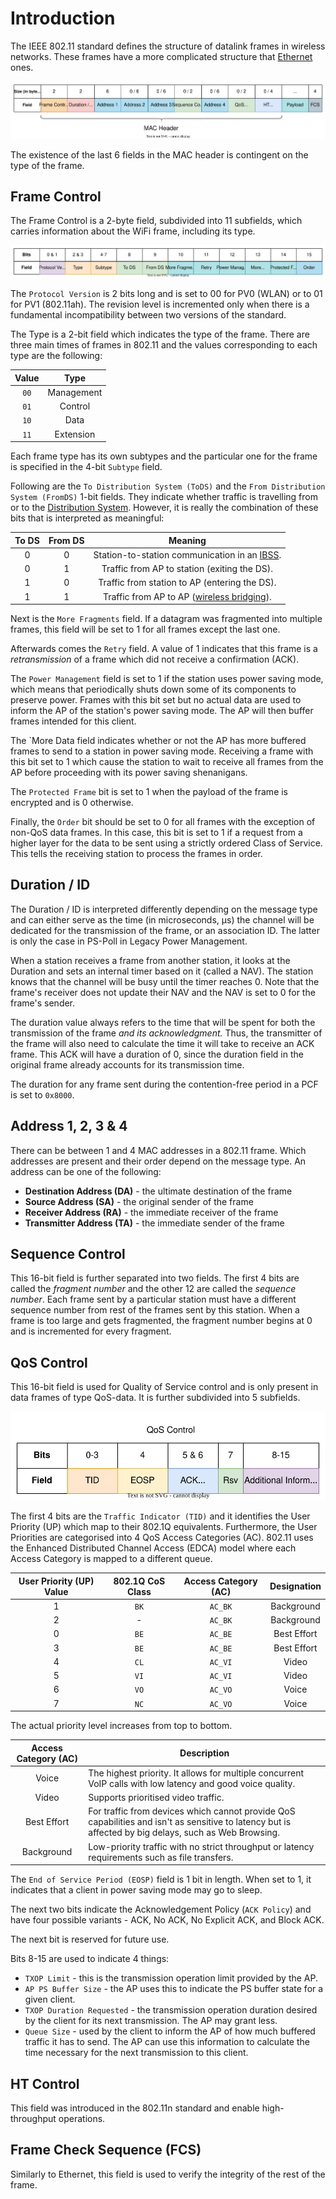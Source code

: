 # Introduction
The IEEE 802.11 standard defines the structure of datalink frames in wireless networks. These frames have a more complicated structure that [Ethernet](Ethernet%20(IEEE%20802.3).md) ones.

![](Resources/Images/WLAN_Frame.svg)

The existence of the last 6 fields in the MAC header is contingent on the type of the frame.

## Frame Control
The Frame Control is a 2-byte field, subdivided into 11 subfields, which carries information about the WiFi frame, including its type. 

![](Resources/Images/WLAN_Frame_Control.svg)

The `Protocol Version` is 2 bits long and is set to 00 for PV0 (WLAN) or to 01 for PV1 (802.11ah). The revision level is incremented only when there is a fundamental incompatibility between two versions of the standard.

The Type is a 2-bit field which indicates the type of the frame. There are three main times of frames in 802.11 and the values corresponding to each type are the following:

|Value|Type|
|:-----:|:----:|
| `00` | Management |
| `01` | Control |
| `10` | Data |
| `11` | Extension |

Each frame type has its own subtypes and the particular one for the frame is specified in the 4-bit `Subtype` field. 

Following are the `To Distribution System (ToDS)` and the `From Distribution System (FromDS)` 1-bit fields. They indicate whether traffic is travelling from or to the [Distribution System](../../The%20TCP-IP%20Suite%20and%20the%20OSI%20Model/(1)%20The%20Physical%20Layer.md#the-distribution-system). However, it is really the combination of these bits that is interpreted as meaningful:

|To DS|From DS|Meaning|
|:-----:|:--------:|:---------:|
|0|0|Station-to-station communication in an [IBSS](../../The%20TCP-IP%20Suite%20and%20the%20OSI%20Model/(1)%20The%20Physical%20Layer.md#independent-basic-service-set-ibss). |
|0|1|Traffic from AP to station (exiting the DS).|
|1|0|Traffic from station to AP (entering the DS).|
|1|1|Traffic from AP to AP ([wireless bridging](../../The%20TCP-IP%20Suite%20and%20the%20OSI%20Model/(1)%20The%20Physical%20Layer.md#workgroup-bridge)).|

Next is the `More Fragments` field. If a datagram was fragmented into multiple frames, this field will be set to 1 for all frames except the last one. 

Afterwards comes the `Retry` field. A value of 1 indicates that this frame is a *retransmission* of a frame which did not receive a confirmation (ACK).

The `Power Management` field is set to 1 if the station uses power saving mode, which means that periodically shuts down some of its components to preserve power. Frames with this bit set but no actual data are used to inform the AP of the station's power saving mode. The AP will then buffer frames intended for this client.

The `More Data field indicates whether or not the AP has more buffered frames to send to a station in power saving mode. Receiving a frame with this bit set to 1 which cause the station to wait to receive all frames from the AP before proceeding with its power saving shenanigans. 

The `Protected Frame` bit is set to 1 when the payload of the frame is encrypted and is 0 otherwise. 

Finally, the `Order` bit should be set to 0 for all frames with the exception of non-QoS data frames. In this case, this bit is set to 1 if a request from a higher layer for the data to be sent using a strictly ordered Class of Service. This tells the receiving station to process the frames in order.

## Duration / ID
The Duration / ID is interpreted differently depending on the message type and can either serve as the time (in microseconds, μs) the channel will be dedicated for the transmission of the frame, or an association ID. The latter is only the case in PS-Poll in Legacy Power Management.

When a station receives a frame from another station, it looks at the Duration and sets an internal timer based on it (called a NAV). The station knows that the channel will be busy until the timer reaches 0. Note that the frame's receiver does not update their NAV and the NAV is set to 0 for the frame's sender.

The duration value always refers to the time that will be spent for both the transmission of the frame *and its acknowledgment.* Thus, the transmitter of the frame will also need to calculate the time it will take to receive an ACK frame. This ACK will have a duration of 0, since the duration field in the original frame already accounts for its transmission time.

The duration for any frame sent during the contention-free period in a PCF is set to `0x8000`.

## Address 1, 2, 3 & 4
There can be between 1 and 4 MAC addresses in a 802.11 frame. Which addresses are present and their order depend on the message type. An address can be one of the following:
- **Destination Address (DA)** - the ultimate destination of the frame
- **Source Address (SA)** - the original sender of the frame
- **Receiver Address (RA)** - the immediate receiver of the frame
- **Transmitter Address (TA)** - the immediate sender of the frame

## Sequence Control
This 16-bit field is further separated into two fields. The first 4 bits are called the *fragment number* and the other 12 are called the *sequence number*. Each frame sent by a particular station must have a different sequence number from rest of the frames sent by this station. When a frame is too large and gets fragmented, the fragment number begins at 0 and is incremented for every fragment.

## QoS Control
This 16-bit field is used for Quality of Service control and is only present in data frames of type QoS-data. It is further subdivided into 5 subfields.

![](Resources/Images/MAC_Header_QoS.svg)

The first 4 bits are the `Traffic Indicator (TID)` and it identifies the User Priority (UP) which map to their 802.1Q equivalents. Furthermore, the User Priorities are categorised into 4 QoS Access Categories (AC). 802.11 uses the Enhanced Distributed Channel Access (EDCA) model where each Access Category is mapped to a different queue.

|User Priority (UP) Value|802.1Q CoS Class|Access Category (AC)|Designation|
|:-----------------:|:------------------:|:-----------------------:|:-----------:|
|1|`BK`|`AC_BK`|Background|
|2|-|`AC_BK`|Background|
|0|`BE`|`AC_BE`|Best Effort|
|3|`BE`|`AC_BE`|Best Effort|
|4|`CL`|`AC_VI`|Video|
|5|`VI`|`AC_VI`|Video|
|6|`VO`|`AC_VO`|Voice|
|7|`NC`|`AC_VO`|Voice|

The actual priority level increases from top to bottom. 

|Access Category (AC)|Description|
|:----------------------:|------------|
|Voice|The highest priority. It allows for multiple concurrent VoIP calls with low latency and good voice quality.
|Video|Supports prioritised video traffic.|
|Best Effort|For traffic from devices which cannot provide QoS capabilities and isn't as sensitive to latency but is affected by big delays, such as Web Browsing.|
|Background|Low-priority traffic with no strict throughput or latency requirements such as file transfers.|

The `End of Service Period (EOSP)` field is 1 bit in length. When set to 1, it indicates that a client in power saving mode may go to sleep.

The next two bits indicate the Acknowledgement Policy (`ACK Policy`) and have four possible variants - ACK, No ACK, No Explicit ACK, and Block ACK.

The next bit is reserved for future use.

Bits 8-15 are used to indicate 4 things:
- `TXOP Limit` - this is the transmission operation limit provided by the AP.
- `AP PS Buffer Size` - the AP uses this to indicate the PS buffer state for a given client.
- `TXOP Duration Requested` - the transmission operation duration desired by the client for its next transmission. The AP may grant less.
- `Queue Size` - used by the client to inform the AP of how much buffered traffic it has to send. The AP can use this information to calculate the time necessary for the next transmission to this client.

## HT Control
This field was introduced in the 802.11n standard and enable high-throughput operations.

## Frame Check Sequence (FCS)
Similarly to Ethernet, this field is used to verify the integrity of the rest of the frame.



